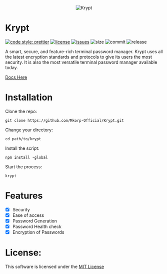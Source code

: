 <p align="center">
  <img src="https://github.com/raklaptudirm/Krypt/blob/main/imgs/logo.png" align="center" alt="Krypt">
</p>

# Krypt

[![code style: prettier](https://img.shields.io/badge/code_style-prettier-ff69b4.svg?style=flat)](https://github.com/prettier/prettier)
[![license](https://img.shields.io/badge/license-MIT-blue.svg)](https://github.com/Mkorp-Official/Krypt/blob/main/LICENSE)
[![issues](https://img.shields.io/github/issues/Mkorp-Official/Krypt)](https://github.com/Mkorp-Official/Krypt/issues)
![size](https://img.shields.io/github/repo-size/Mkorp-Official/Krypt)
![commit](https://img.shields.io/github/last-commit/Mkorp-Official/Krypt)
![release](https://img.shields.io/github/release-date/Mkorp-Official/Krypt)

A smart, secure, and feature-rich terminal password manager. Krypt uses all the latest encryption standards and protocols to give its users the most security. It is also the most versatile terminal password manager available today.

[Docs Here](https://github.com/Mkorp-Official/Krypt/wiki)

# Installation

Clone the repo:

```
git clone https://github.com/Mkorp-Official/Krypt.git
```

Change your directory:

```
cd path/to/krypt
```

Install the script:

```
npm install -global
```

Start the process:

```
krypt
```

# Features

- [x] Security
- [x] Ease of access
- [x] Password Generation
- [x] Password Health check
- [x] Encryption of Passwords

# License:

This software is licensed under the [MIT License](https://choosealicense.com/licenses/mit/)
